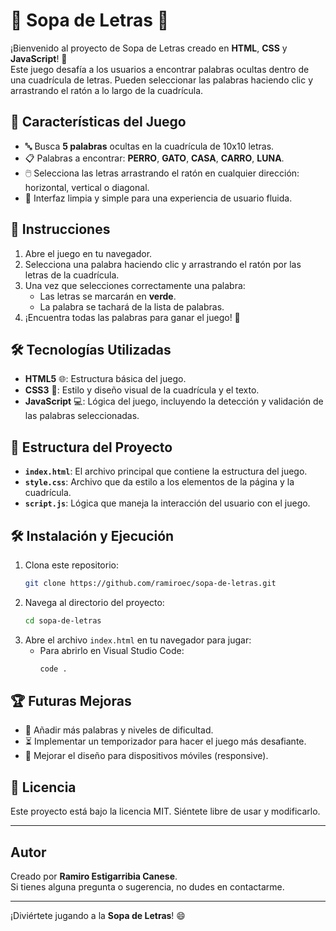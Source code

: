 
# 🧩 **Sopa de Letras** 🧩

¡Bienvenido al proyecto de Sopa de Letras creado en **HTML**, **CSS** y **JavaScript**! 🎉  
Este juego desafía a los usuarios a encontrar palabras ocultas dentro de una cuadrícula de letras. Pueden seleccionar las palabras haciendo clic y arrastrando el ratón a lo largo de la cuadrícula.

## 🚀 **Características del Juego**
- 🔤 Busca **5 palabras** ocultas en la cuadrícula de 10x10 letras.
- 📋 Palabras a encontrar: **PERRO**, **GATO**, **CASA**, **CARRO**, **LUNA**.
- 🖱️ Selecciona las letras arrastrando el ratón en cualquier dirección: horizontal, vertical o diagonal.
- 🎨 Interfaz limpia y simple para una experiencia de usuario fluida.

## 📝 **Instrucciones**
1. Abre el juego en tu navegador.
2. Selecciona una palabra haciendo clic y arrastrando el ratón por las letras de la cuadrícula.
3. Una vez que selecciones correctamente una palabra:
   - Las letras se marcarán en **verde**.
   - La palabra se tachará de la lista de palabras.
4. ¡Encuentra todas las palabras para ganar el juego! 🎉

## 🛠️ **Tecnologías Utilizadas**
- **HTML5** 🌐: Estructura básica del juego.
- **CSS3** 🎨: Estilo y diseño visual de la cuadrícula y el texto.
- **JavaScript** 💻: Lógica del juego, incluyendo la detección y validación de las palabras seleccionadas.

## 📂 **Estructura del Proyecto**
- **`index.html`**: El archivo principal que contiene la estructura del juego.
- **`style.css`**: Archivo que da estilo a los elementos de la página y la cuadrícula.
- **`script.js`**: Lógica que maneja la interacción del usuario con el juego.

## 🛠️ **Instalación y Ejecución**
1. Clona este repositorio:
   ```bash
   git clone https://github.com/ramiroec/sopa-de-letras.git
   ```
2. Navega al directorio del proyecto:
   ```bash
   cd sopa-de-letras
   ```
3. Abre el archivo `index.html` en tu navegador para jugar:
   - Para abrirlo en Visual Studio Code:
     ```bash
     code .
     ```

## 🏆 **Futuras Mejoras**
- 🎯 Añadir más palabras y niveles de dificultad.
- ⏳ Implementar un temporizador para hacer el juego más desafiante.
- 📱 Mejorar el diseño para dispositivos móviles (responsive).

## 📜 **Licencia**
Este proyecto está bajo la licencia MIT. Siéntete libre de usar y modificarlo.

---

## Autor

Creado por **Ramiro Estigarribia Canese**.  
Si tienes alguna pregunta o sugerencia, no dudes en contactarme.

---

¡Diviértete jugando a la **Sopa de Letras**! 😄
